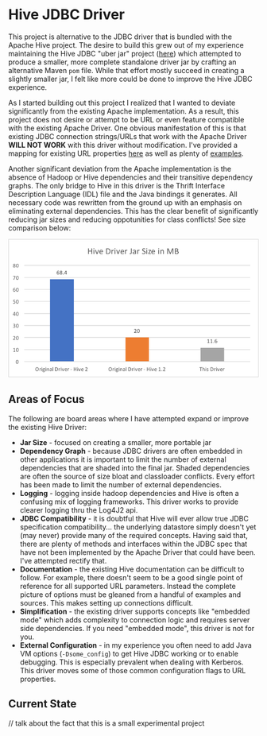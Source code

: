 # Hive JDBC Driver

This project is alternative to the JDBC driver that is bundled with the Apache Hive project.  The desire to build this grew out of my experience maintaining the Hive JDBC "uber jar" project ([here](https://github.com/timveil/hive-jdbc-uber-jar)) which attempted to produce a smaller, more complete standalone driver jar by crafting an alternative Maven `pom` file.  While that effort mostly succeed in creating a slightly smaller jar, I felt like more could be done to improve the Hive JDBC experience.

As I started building out this project I realized that I wanted to deviate significantly from the existing Apache implementation.  As a result, this project does not desire or attempt to be URL or even feature compatible with the existing Apache Driver.  One obvious manifestation of this is that existing JDBC connection strings/URLs that work with the Apache Driver __WILL NOT WORK__ with this driver without modification.  I've provided a mapping for existing URL properties [here](DRIVER-PROPERTIES.md#apache-driver-property-mapping) as well as plenty of [examples](EXAMPLES.md). 

Another significant deviation from the Apache implementation is the absence of Hadoop or Hive dependencies and their transitive dependency graphs.  The only bridge to Hive in this driver is the Thrift Interface Description Language (IDL) file and the Java bindings it generates.  All necessary code was rewritten from the ground up with an emphasis on eliminating external dependencies.  This has the clear benefit of significantly reducing jar sizes and reducing oppotunities for class conflicts!  See size comparison below:

![](docs/sizes.png)

## Areas of Focus

The following are board areas where I have attempted expand or improve the existing Hive Driver:

* __Jar Size__ - focused on creating a smaller, more portable jar
* __Dependency Graph__ - because JDBC drivers are often embedded in other applications it is important to limit the number of external dependencies that are shaded into the final jar.  Shaded dependencies are often the source of size bloat and classloader conflicts.  Every effort has been made to limit the number of external dependencies.
* __Logging__ - logging inside hadoop dependencies and Hive is often a confusing mix of logging frameworks.  This driver works to provide clearer logging thru the Log4J2 api.
* __JDBC Compatibility__ - it is doubtful that Hive will ever allow true JDBC specification compatibility... the underlying datastore simply doesn't yet (may never) provide many of the required concepts.  Having said that, there are plenty of methods and interfaces within the JDBC spec that have not been implemented by the Apache Driver that could have been.  I've attempted rectify that.
* __Documentation__ - the existing Hive documentation can be difficult to follow.  For example, there doesn't seem to be a good single point of reference for all supported URL parameters.  Instead the complete picture of options must be gleaned from a handful of examples and sources.  This makes setting up connections difficult.
* __Simplification__ - the existing driver supports concepts like "embedded mode" which adds complexity to connection logic and requires server side dependencies.  If you need "embedded mode", this driver is not for you.  
* __External Configuration__ - in my experience you often need to add Java VM options (`-Dsome_config`) to get Hive JDBC working or to enable debugging.  This is especially prevalent when dealing with Kerberos.  This driver moves some of those common configuration flags to URL properties.

## Current State

// talk about the fact that this is a small experimental project
